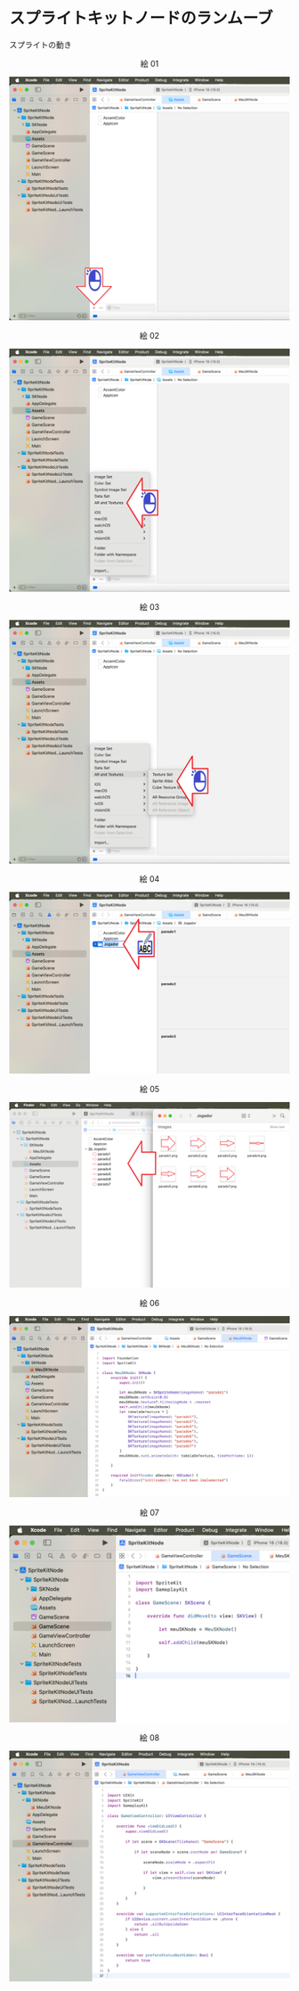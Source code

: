 # スプライトキットノードのランムーブ

スプライトの動き

<div align="center">
絵 01
</div>

![](Imagens/SpriteNode-RunAnimate-Img01.png)

<div align="center">
絵 02
</div>

![](Imagens/SpriteNode-RunAnimate-Img02.png)

<div align="center">
絵 03
</div>

![](Imagens/SpriteNode-RunAnimate-Img03.png)

<div align="center">
絵 04
</div>

![](Imagens/SpriteNode-RunAnimate-Img04.png)

<div align="center">
絵 05
</div>

![](Imagens/SpriteNode-RunAnimate-Img05.png)

<div align="center">
絵 06
</div>

![](Imagens/SpriteNode-RunAnimate-Img06.png)

<div align="center">
絵 07
</div>

![](Imagens/SpriteNode-Run-Img02.png)

<div align="center">
絵 08
</div>

![](Imagens/SpriteNode-Run-Img03.png)
